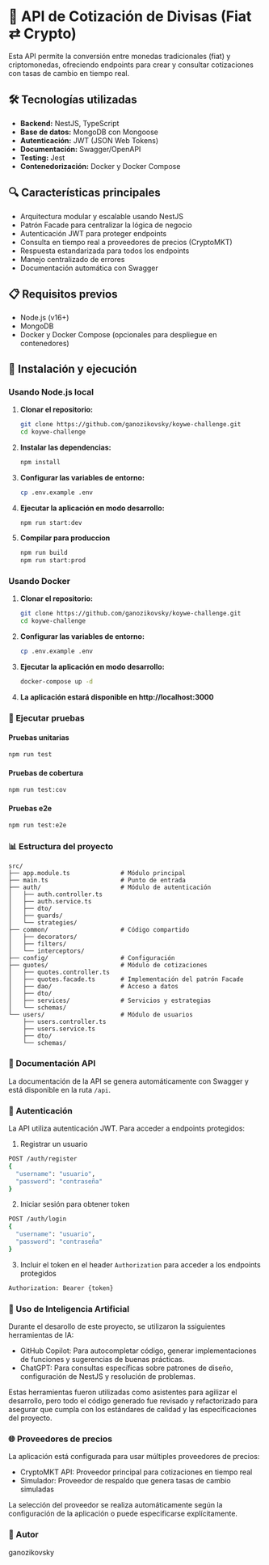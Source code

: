 # 🚀 API de Cotización de Divisas (Fiat ⇄ Crypto)

Esta API permite la conversión entre monedas tradicionales (fiat) y criptomonedas, ofreciendo endpoints para crear y consultar cotizaciones con tasas de cambio en tiempo real.

## 🛠️ Tecnologías utilizadas

- **Backend:** NestJS, TypeScript
- **Base de datos:** MongoDB con Mongoose
- **Autenticación:** JWT (JSON Web Tokens)
- **Documentación:** Swagger/OpenAPI
- **Testing:** Jest
- **Contenedorización:** Docker y Docker Compose

## 🔍 Características principales

- Arquitectura modular y escalable usando NestJS
- Patrón Facade para centralizar la lógica de negocio
- Autenticación JWT para proteger endpoints
- Consulta en tiempo real a proveedores de precios (CryptoMKT)
- Respuesta estandarizada para todos los endpoints
- Manejo centralizado de errores
- Documentación automática con Swagger

## 📋 Requisitos previos

- Node.js (v16+)
- MongoDB
- Docker y Docker Compose (opcionales para despliegue en contenedores)

## 🚀 Instalación y ejecución

### Usando Node.js local

1. **Clonar el repositorio:**
   ```bash
   git clone https://github.com/ganozikovsky/koywe-challenge.git
   cd koywe-challenge
   
2. **Instalar las dependencias:**
   ```bash
   npm install
    ```

3. **Configurar las variables de entorno:**
    ```bash
    cp .env.example .env
    ```

4. **Ejecutar la aplicación en modo desarrollo:**
    ```bash
    npm run start:dev
    ```

5. **Compilar para produccion**
    ```bash
    npm run build
    npm run start:prod
    ```

### Usando Docker

1. **Clonar el repositorio:**
   ```bash
   git clone https://github.com/ganozikovsky/koywe-challenge.git
   cd koywe-challenge
   ```

2. **Configurar las variables de entorno:**
    ```bash
    cp .env.example .env
    ```

3. **Ejecutar la aplicación en modo desarrollo:**
    ```bash
    docker-compose up -d 
    ```

4. **La aplicación estará disponible en http://localhost:3000**

### 🧪 Ejecutar pruebas

#### Pruebas unitarias

```bash
npm run test
```

#### Pruebas de cobertura

```bash
npm run test:cov
```

#### Pruebas e2e

```bash 
npm run test:e2e
```

### 📊 Estructura del proyecto

```
src/
├── app.module.ts              # Módulo principal
├── main.ts                    # Punto de entrada
├── auth/                      # Módulo de autenticación
│   ├── auth.controller.ts
│   ├── auth.service.ts
│   ├── dto/
│   ├── guards/
│   └── strategies/
├── common/                    # Código compartido
│   ├── decorators/
│   ├── filters/
│   └── interceptors/
├── config/                    # Configuración
├── quotes/                    # Módulo de cotizaciones
│   ├── quotes.controller.ts
│   ├── quotes.facade.ts       # Implementación del patrón Facade
│   ├── dao/                   # Acceso a datos
│   ├── dto/
│   ├── services/              # Servicios y estrategias
│   └── schemas/
└── users/                     # Módulo de usuarios
    ├── users.controller.ts
    ├── users.service.ts
    ├── dto/
    └── schemas/
```

### 📝 Documentación API

La documentación de la API se genera automáticamente con Swagger y está disponible en la ruta `/api`.

### 🔐 Autenticación

La API utiliza autenticación JWT. Para acceder a endpoints protegidos:

1. Registrar un usuario 

```bash
POST /auth/register
{
  "username": "usuario",
  "password": "contraseña"
}
```

2. Iniciar sesión para obtener token

```bash
POST /auth/login
{
  "username": "usuario",
  "password": "contraseña"
}
```

3. Incluir el token en el header `Authorization` para acceder a los endpoints protegidos

```bash
Authorization: Bearer {token}
```

### 🤖 Uso de Inteligencia Artificial

Durante el desarollo de este proyecto, se utilizaron la ssiguientes herramientas de IA:

* GitHub Copilot: Para autocompletar código, generar implementaciones de funciones y sugerencias de buenas prácticas.
* ChatGPT: Para consultas específicas sobre patrones de diseño, configuración de NestJS y resolución de problemas.

Estas herramientas fueron utilizadas como asistentes para agilizar el desarrollo, pero todo el código generado fue revisado y refactorizado para asegurar que cumpla con los estándares de calidad y las especificaciones del proyecto.

### 🌐 Proveedores de precios

La aplicación está configurada para usar múltiples proveedores de precios:

* CryptoMKT API: Proveedor principal para cotizaciones en tiempo real
* Simulador: Proveedor de respaldo que genera tasas de cambio simuladas

La selección del proveedor se realiza automáticamente según la configuración de la aplicación o puede especificarse explícitamente.

### 👥 Autor

ganozikovsky







